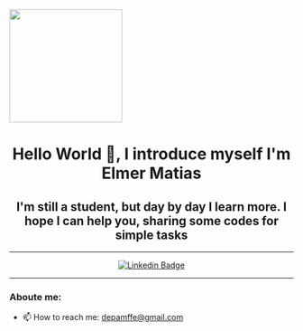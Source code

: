 <div id="header" aling="center">
  <img src="https://media.giphy.com/media/du3J3cXyzhj75IOgvA/giphy.gif" width="200" />
  <h1 align="center"> Hello World 👋, I introduce myself I'm Elmer Matias</h1>
  <h2 align="center"> I'm still a student, but day by day I learn more. I hope I can help you, sharing some codes for simple tasks
</div>
    
---

</a>
<div id="badges" align="center">
  <a href="https://www.linkedin.com/in/elmer-matias-flores-mallma-862542280/" target="_blank">
    <img src="https://img.shields.io/badge/-LinkedIn-blue?logo=linkedin&logoColor=white&labelColor=blue" alt="Linkedin Badge"/>
</a>
  </a>
</div>

---

### Aboute me:
- 📫 How to reach me: depamffe@gmail.com

  
    
<!--
**ElmerFlores8/ElmerFlores8** is a ✨ _special_ ✨ repository because its `README.md` (this file) appears on your GitHub profile.

Here are some ideas to get you started:

- 🔭 I’m currently working on ...
- 🌱 I’m currently learning ...
- 👯 I’m looking to collaborate on ...
- 🤔 I’m looking for help with ...
- 💬 Ask me about ...
- 📫 How to reach me: ...
- 😄 Pronouns: ...
- ⚡ Fun fact: ...
-->

